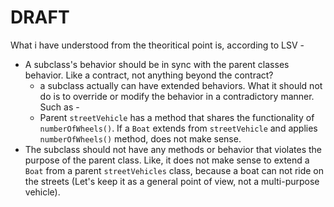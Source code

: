 # DRAFT

What i have understood from the theoritical point is, according to LSV -

- A subclass's behavior should be in sync with the parent classes behavior. Like a contract, not anything beyond the contract?
  - a subclass actually can have extended behaviors. What it should not do is to override or modify the behavior in a contradictory manner. Such as -
  - Parent `streetVehicle` has a method that shares the functionality of `numberOfWheels()`. If a `Boat` extends from `streetVehicle` and applies `numberOfWheels()` method, does not make sense.
- The subclass should not have any methods or behavior that violates the purpose of the parent class. Like, it does not make sense to extend a `Boat` from a parent `streetVehicles` class, because a boat can not ride on the streets (Let's keep it as a general point of view, not a multi-purpose vehicle).
